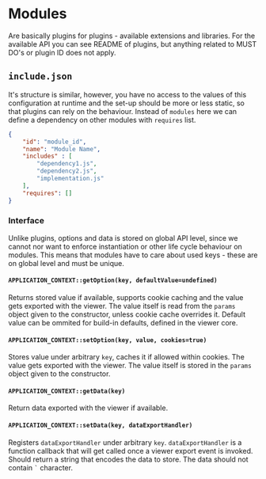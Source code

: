 # Modules

Are basically plugins for plugins - available extensions and libraries.
For the available API you can see README of plugins, but anything related to
MUST DO's or plugin ID does not apply.



## `include.json`
It's structure is similar, however, you have no access to the values of
this configuration at runtime and the set-up should be more or less static,
so that plugins can rely on the behaviour. Instead of `modules` here we can
define a dependency on other modules with `requires` list.
````json
{
    "id": "module_id",
    "name": "Module Name",
    "includes" : [
        "dependency1.js",
        "dependency2.js",
        "implementation.js"
    ],
    "requires": []
}
````


### Interface
Unlike plugins, options and data is stored on global API level, since we cannot nor want to enforce instantiation 
or other life cycle behaviour on modules. This means that modules have to care about used keys - these are on global 
level and must be unique.

#### `APPLICATION_CONTEXT::getOption(key, defaultValue=undefined)`
Returns stored value if available, supports cookie caching and the value gets exported with the viewer. The value itself is
read from the `params` object given to the constructor, unless cookie cache overrides it. Default value can be ommited
for build-in defaults, defined in the viewer core.

#### `APPLICATION_CONTEXT::setOption(key, value, cookies=true)`
Stores value under arbitrary `key`, caches it if allowed within cookies. The value gets exported with the viewer. 
The value itself is stored in the `params` object given to the constructor.

#### `APPLICATION_CONTEXT::getData(key)`
Return data exported with the viewer if available.

#### `APPLICATION_CONTEXT::setData(key, dataExportHandler)`
Registers `dataExportHandler` under arbitrary `key`. `dataExportHandler` is a function callback that
will get called once a viewer export event is invoked. Should return a string that encodes the data to store.
The data should not contain `` ` `` character.
